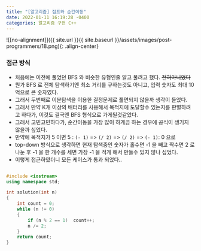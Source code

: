 ```yaml
---
title: "[알고리즘] 점프와 순간이동"
date: 2022-01-11 16:19:28 -0400
categories: 알고리즘 구현 C++
---
```


![[no-alignment]]({{ site.url }}{{ site.baseurl }}/assets/images/post-programmers/18.png){: .align-center}


### 접근 방식

- 처음에는 이전에 풀었던 BFS 와 비슷한 유형인줄 알고 풀려고 했다. ~~전혀아니었다~~
- 뭔가 BFS 로 전체 탐색하기엔 최소 거리를 구하는것도 아니고, 입력 숫자도 최대 10억으로 큰 숫자였다.
- 그래서 두번째로 이분탐색을 이용한 결정문제로 풀면되지 않을까 생각이 들었다.
- 그래서 만약 K개 이상의 배터리를 사용해서 목적지에 도달할수 있는지를 판별하려고 하다가, 이것도 결국엔 BFS 형식으로 가게될것같았다.
- 그래서 고민고민하다가, 순간이동을 가장 많이 하게끔 하는 경우에 공식이 생기지 않을까 싶었다.
- 만약에 목적지가 5 이면 5 : `(- 1)` => `(/ 2)` => `(/ 2)` => `(- 1)`: 0 으로 
- top-down 방식으로 생각하면 현재 탐색중인 숫자가 홀수면 -1 을 빼고 짝수면 2 로 나눈 후 -1 을 한 개수를 세면 가장 -1 을 적게 해서 만들수 있지 않나 싶었다.
- 이렇게 접근하였더니 모든 케이스가 통과 되었다.. 


```cpp

#include <iostream>
using namespace std;

int solution(int n)
{
    int count = 0;
    while (n != 0)
    {
        if (n % 2 == 1)  count++;
        n /= 2;
    }
    return count;
}
```


